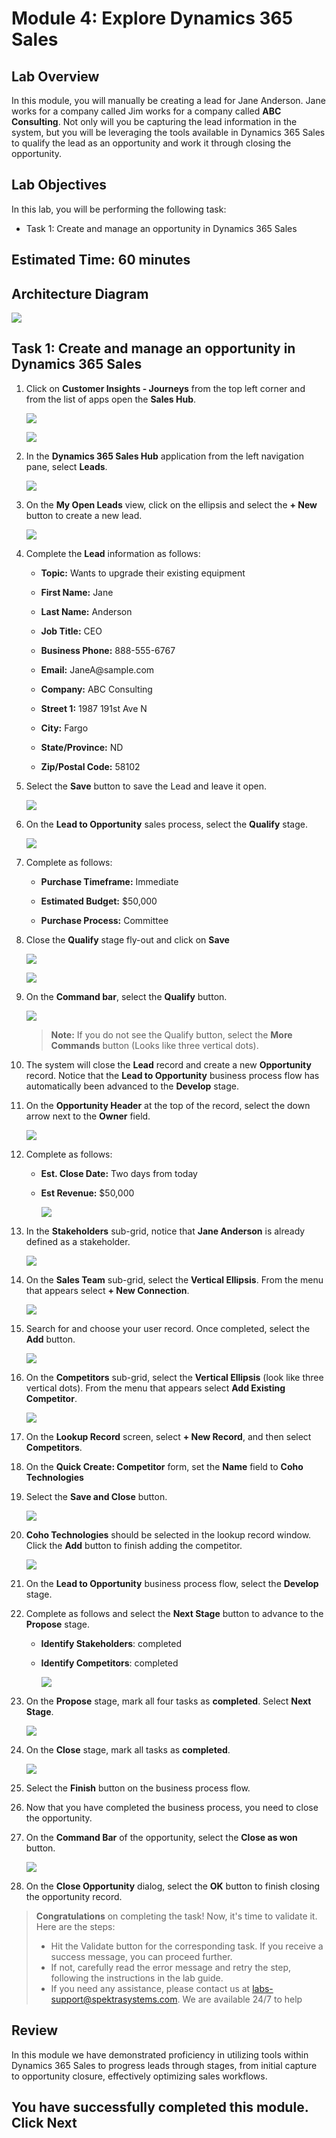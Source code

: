 # Module 4: Explore Dynamics 365 Sales

## Lab Overview

In this module, you will manually be creating a lead for Jane Anderson. Jane works for a company called Jim works for a company called **ABC Consulting**. Not only will you be capturing the lead information in the system, but you will be leveraging the tools available in Dynamics 365 Sales to qualify the lead as an opportunity and work it through closing the opportunity.

## Lab Objectives

In this lab, you will be performing the following task:

- Task 1: Create and manage an opportunity in Dynamics 365 Sales 

## Estimated Time: 60 minutes

## Architecture Diagram

   ![](./media/mod3.png)

## Task 1: Create and manage an opportunity in Dynamics 365 Sales 

1. Click on **Customer Insights - Journeys** from the top left corner and from the list of apps open the **Sales Hub**.

   ![](./media/pp290.png)

   ![](./media/pp291.png)

1. In the **Dynamics 365 Sales Hub** application from the left navigation pane, select **Leads**.

   ![](./media/pp29.png)

1. On the **My Open Leads** view, click on the ellipsis and select the **+ New** button to create a new lead.

   ![](./media/pp30.png)

1. Complete the **Lead** information as follows:

	- **Topic:** Wants to upgrade their existing equipment 

	- **First Name:** Jane

	- **Last Name:** Anderson 

	- **Job Title:** CEO

	- **Business Phone:** 888-555-6767

	- **Email:** JaneA<inject key="DeploymentID" enableCopy="false" />@sample.com

	- **Company:** ABC Consulting 

	- **Street 1:** 1987 191st Ave N

	- **City:** Fargo

	- **State/Province:** ND

	- **Zip/Postal Code:** 58102

1. Select the **Save** button to save the Lead and leave it open.

   ![](./media/pp31.png)

1. On the **Lead to Opportunity** sales process, select the **Qualify** stage.

   ![](./media/pp32.png)

1. Complete as follows:

	- **Purchase Timeframe:** Immediate

	- **Estimated Budget:** $50,000

	- **Purchase Process:** Committee

1. Close the **Qualify** stage fly-out and click on **Save**

   ![](./media/pp33.png)

   ![](./media/pp34.png)

1. On the **Command bar**, select the **Qualify** button.

    ![](./media/pp35.png)
 
     > **Note:** If you do not see the Qualify button, select the **More Commands** button (Looks like three vertical dots).

1. The system will close the **Lead** record and create a new **Opportunity** record. Notice that the **Lead to Opportunity** business process flow has automatically been advanced to the **Develop** stage.

1. On the **Opportunity Header** at the top of the record, select the down arrow next to the **Owner** field.

    ![](./media/pp3610.png)

1. Complete as follows:

   - **Est. Close Date:** Two days from today

   - **Est Revenue:** $50,000

        ![](./media/pp37.png)

1. In the **Stakeholders** sub-grid, notice that **Jane Anderson** is already defined as a stakeholder.

    ![](./media/pp38.png)

1. On the **Sales Team** sub-grid, select the **Vertical Ellipsis**. From the menu that appears select **+ New Connection**.

   ![](./media/pp39.png)

1. Search for and choose your user record. Once completed, select the **Add** button.

   ![](./media/pp40.png)

1. On the **Competitors** sub-grid, select the **Vertical Ellipsis** (look like three vertical dots). From the menu that appears select **Add Existing Competitor**.

   ![](./media/pp41.png)

1. On the **Lookup Record** screen, select **+ New Record**, and then select **Competitors**.

1. On the **Quick Create: Competitor** form, set the **Name** field to **Coho Technologies**

1. Select the **Save and Close** button.

   ![](./media/pp42.png)

1. **Coho Technologies** should be selected in the lookup record window. Click the **Add** button to finish adding the competitor.

   ![](./media/pp43.png)

  
1. On the **Lead to Opportunity** business process flow, select the **Develop** stage.

1. Complete as follows and select the **Next Stage** button to advance to the **Propose** stage.

	- **Identify Stakeholders**: completed

	- **Identify Competitors**: completed

         ![](./media/pp44.png)

1. On the **Propose** stage, mark all four tasks as **completed**. Select **Next Stage**.

    ![](./media/pp45.png)

1. On the **Close** stage, mark all tasks as **completed**.

   ![](./media/pp46.png)

1. Select the **Finish** button on the business process flow.

1. Now that you have completed the business process, you need to close the opportunity.

1. On the **Command Bar** of the opportunity, select the **Close as won** button.

    ![](./media/pp47.png)

1. On the **Close Opportunity** dialog, select the **OK** button to finish closing the opportunity record.

  > **Congratulations** on completing the task! Now, it's time to validate it. Here are the steps:
  > - Hit the Validate button for the corresponding task. If you receive a success message, you can proceed further. 
  > - If not, carefully read the error message and retry the step, following the instructions in the lab guide.
  > - If you need any assistance, please contact us at labs-support@spektrasystems.com. We are available 24/7 to help
	
  <validation step="e642cac3-71d8-4e18-bd24-30c694802a39" />

## Review

In this module we have demonstrated proficiency in utilizing tools within Dynamics 365 Sales to progress leads through stages, from initial capture to opportunity closure, effectively optimizing sales workflows.

## You have successfully completed this module. Click Next
